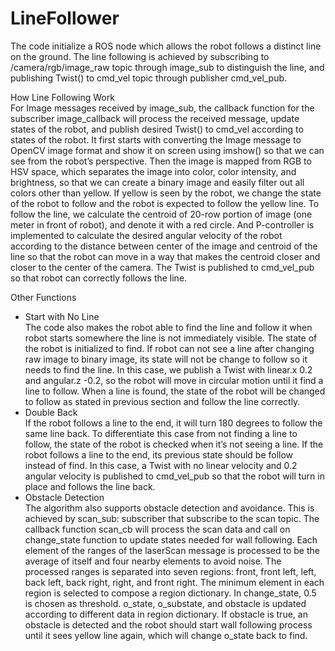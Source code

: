 # LineFollower
The code initialize a ROS node which allows the robot follows a distinct line on the ground. The line following is achieved by subscribing to /camera/rgb/image_raw topic through image_sub to distinguish the line, and publishing Twist() to cmd_vel topic through publisher cmd_vel_pub. 

How Line Following Work <br />
	For Image messages received by image_sub, the callback function for the subscriber image_callback will process the received message, update states of the robot, and publish desired Twist() to cmd_vel according to states of the robot. It first starts with converting the Image message to OpenCV image format and show it on screen using imshow() so that we can see from the robot’s perspective. Then the image is mapped from RGB to HSV space, which separates the image into color, color intensity, and brightness, so that we can create a binary image and easily filter out all colors other than yellow. If yellow is seen by the robot, we change the state of the robot to follow and the robot is expected to follow the yellow line. To follow the line, we calculate the centroid of 20-row portion of image (one meter in front of robot), and denote it with a red circle. And P-controller is implemented to calculate the desired angular velocity of the robot according to the distance between center of the image and centroid of the line so that the robot can move in a way that makes the centroid closer and closer to the center of the camera. The Twist is published to cmd_vel_pub so that robot can correctly follows the line. 

Other Functions
- Start with No Line <br />
	The code also makes the robot able to find the line and follow it when robot starts somewhere the line is not immediately visible. The state of the robot is initialized to find. If robot can not see a line after changing raw image to binary image, its state will not be change to follow so it needs to find the line. In this case, we publish a Twist with linear.x 0.2 and angular.z -0.2, so the robot will move in circular motion until it find a line to follow. When a line is found, the state of the robot will be changed to follow as stated in previous section and follow the line correctly.  
- Double Back <br />
	If the robot follows a line to the end, it will turn 180 degrees to follow the same line back. To differentiate this case from not finding a line to follow, the state of the robot is checked when it’s not seeing a line. If the robot follows a line to the end, its previous state should be follow instead of find. In this case, a Twist with no linear velocity and 0.2 angular velocity is published to cmd_vel_pub so that the robot will turn in place and follows the line back.   
- Obstacle Detection <br />
	The algorithm also supports obstacle detection and avoidance. This is achieved by scan_sub: subscriber that subscribe to the scan topic. The callback function scan_cb will process the scan data and call on change_state function to update states needed for wall following. Each element of the ranges of the laserScan message is processed to be the average of itself and four nearby elements to avoid noise. The processed ranges is separated into seven regions: front, front left, left, back left, back right, right, and front right. The minimum element in each region is selected to compose a region dictionary. In change_state, 0.5 is chosen as threshold. o_state, o_substate, and obstacle is updated according to different data in region dictionary. If obstacle is true, an obstacle is detected and the robot should start wall following process until it sees yellow line again, which will change o_state back to find.     


